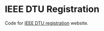 IEEE DTU Registration
=====================

Code for [IEEE DTU registration](http://registration.dcetech.com/form_registration/) website.
